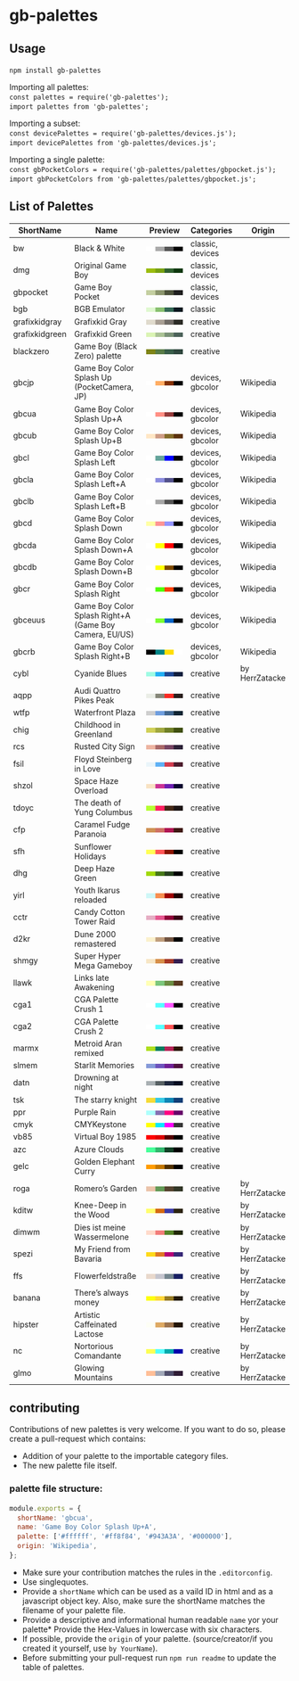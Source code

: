 # gb-palettes

## Usage
`npm install gb-palettes`

Importing all palettes:  
`const palettes = require('gb-palettes');`  
`import palettes from 'gb-palettes';`  

Importing a subset:  
`const devicePalettes = require('gb-palettes/devices.js');`  
`import devicePalettes from 'gb-palettes/devices.js';`  

Importing a single palette:  
`const gbPocketColors = require('gb-palettes/palettes/gbpocket.js');`  
`import gbPocketColors from 'gb-palettes/palettes/gbpocket.js';`  

## List of Palettes
<!-- LIST_START -->
| ShortName | Name | Preview | Categories | Origin |
|---|---|---|---|---|
| bw | Black & White | ![bw](previews/bw.svg "Palette: bw") | classic, devices |  |
| dmg | Original Game Boy | ![dmg](previews/dmg.svg "Palette: dmg") | classic, devices |  |
| gbpocket | Game Boy Pocket | ![gbpocket](previews/gbpocket.svg "Palette: gbpocket") | classic, devices |  |
| bgb | BGB Emulator | ![bgb](previews/bgb.svg "Palette: bgb") | classic |  |
| grafixkidgray | Grafixkid Gray | ![grafixkidgray](previews/grafixkidgray.svg "Palette: grafixkidgray") | creative |  |
| grafixkidgreen | Grafixkid Green | ![grafixkidgreen](previews/grafixkidgreen.svg "Palette: grafixkidgreen") | creative |  |
| blackzero | Game Boy (Black Zero) palette | ![blackzero](previews/blackzero.svg "Palette: blackzero") | creative |  |
| gbcjp | Game Boy Color Splash Up (PocketCamera, JP) | ![gbcjp](previews/gbcjp.svg "Palette: gbcjp") | devices, gbcolor | Wikipedia |
| gbcua | Game Boy Color Splash Up+A | ![gbcua](previews/gbcua.svg "Palette: gbcua") | devices, gbcolor | Wikipedia |
| gbcub | Game Boy Color Splash Up+B | ![gbcub](previews/gbcub.svg "Palette: gbcub") | devices, gbcolor | Wikipedia |
| gbcl | Game Boy Color Splash Left | ![gbcl](previews/gbcl.svg "Palette: gbcl") | devices, gbcolor | Wikipedia |
| gbcla | Game Boy Color Splash Left+A | ![gbcla](previews/gbcla.svg "Palette: gbcla") | devices, gbcolor | Wikipedia |
| gbclb | Game Boy Color Splash Left+B | ![gbclb](previews/gbclb.svg "Palette: gbclb") | devices, gbcolor | Wikipedia |
| gbcd | Game Boy Color Splash Down | ![gbcd](previews/gbcd.svg "Palette: gbcd") | devices, gbcolor | Wikipedia |
| gbcda | Game Boy Color Splash Down+A | ![gbcda](previews/gbcda.svg "Palette: gbcda") | devices, gbcolor | Wikipedia |
| gbcdb | Game Boy Color Splash Down+B | ![gbcdb](previews/gbcdb.svg "Palette: gbcdb") | devices, gbcolor | Wikipedia |
| gbcr | Game Boy Color Splash Right | ![gbcr](previews/gbcr.svg "Palette: gbcr") | devices, gbcolor | Wikipedia |
| gbceuus | Game Boy Color Splash Right+A (Game Boy Camera, EU/US) | ![gbceuus](previews/gbceuus.svg "Palette: gbceuus") | devices, gbcolor | Wikipedia |
| gbcrb | Game Boy Color Splash Right+B | ![gbcrb](previews/gbcrb.svg "Palette: gbcrb") | devices, gbcolor | Wikipedia |
| cybl | Cyanide Blues | ![cybl](previews/cybl.svg "Palette: cybl") | creative | by HerrZatacke |
| aqpp | Audi Quattro Pikes Peak | ![aqpp](previews/aqpp.svg "Palette: aqpp") | creative |  |
| wtfp | Waterfront Plaza | ![wtfp](previews/wtfp.svg "Palette: wtfp") | creative |  |
| chig | Childhood in Greenland | ![chig](previews/chig.svg "Palette: chig") | creative |  |
| rcs | Rusted City Sign | ![rcs](previews/rcs.svg "Palette: rcs") | creative |  |
| fsil | Floyd Steinberg in Love | ![fsil](previews/fsil.svg "Palette: fsil") | creative |  |
| shzol | Space Haze Overload | ![shzol](previews/shzol.svg "Palette: shzol") | creative |  |
| tdoyc | The death of Yung Columbus | ![tdoyc](previews/tdoyc.svg "Palette: tdoyc") | creative |  |
| cfp | Caramel Fudge Paranoia | ![cfp](previews/cfp.svg "Palette: cfp") | creative |  |
| sfh | Sunflower Holidays | ![sfh](previews/sfh.svg "Palette: sfh") | creative |  |
| dhg | Deep Haze Green | ![dhg](previews/dhg.svg "Palette: dhg") | creative |  |
| yirl | Youth Ikarus reloaded | ![yirl](previews/yirl.svg "Palette: yirl") | creative |  |
| cctr | Candy Cotton Tower Raid | ![cctr](previews/cctr.svg "Palette: cctr") | creative |  |
| d2kr | Dune 2000 remastered | ![d2kr](previews/d2kr.svg "Palette: d2kr") | creative |  |
| shmgy | Super Hyper Mega Gameboy | ![shmgy](previews/shmgy.svg "Palette: shmgy") | creative |  |
| llawk | Links late Awakening | ![llawk](previews/llawk.svg "Palette: llawk") | creative |  |
| cga1 | CGA Palette Crush 1 | ![cga1](previews/cga1.svg "Palette: cga1") | creative |  |
| cga2 | CGA Palette Crush 2 | ![cga2](previews/cga2.svg "Palette: cga2") | creative |  |
| marmx | Metroid Aran remixed | ![marmx](previews/marmx.svg "Palette: marmx") | creative |  |
| slmem | Starlit Memories | ![slmem](previews/slmem.svg "Palette: slmem") | creative |  |
| datn | Drowning at night | ![datn](previews/datn.svg "Palette: datn") | creative |  |
| tsk | The starry knight | ![tsk](previews/tsk.svg "Palette: tsk") | creative |  |
| ppr | Purple Rain | ![ppr](previews/ppr.svg "Palette: ppr") | creative |  |
| cmyk | CMYKeystone | ![cmyk](previews/cmyk.svg "Palette: cmyk") | creative |  |
| vb85 | Virtual Boy 1985 | ![vb85](previews/vb85.svg "Palette: vb85") | creative |  |
| azc | Azure Clouds | ![azc](previews/azc.svg "Palette: azc") | creative |  |
| gelc | Golden Elephant Curry | ![gelc](previews/gelc.svg "Palette: gelc") | creative |  |
| roga | Romero’s Garden | ![roga](previews/roga.svg "Palette: roga") | creative | by HerrZatacke |
| kditw | Knee-Deep in the Wood | ![kditw](previews/kditw.svg "Palette: kditw") | creative | by HerrZatacke |
| dimwm | Dies ist meine Wassermelone | ![dimwm](previews/dimwm.svg "Palette: dimwm") | creative | by HerrZatacke |
| spezi | My Friend from Bavaria | ![spezi](previews/spezi.svg "Palette: spezi") | creative | by HerrZatacke |
| ffs | Flowerfeldstraße | ![ffs](previews/ffs.svg "Palette: ffs") | creative | by HerrZatacke |
| banana | There’s always money | ![banana](previews/banana.svg "Palette: banana") | creative | by HerrZatacke |
| hipster | Artistic Caffeinated Lactose | ![hipster](previews/hipster.svg "Palette: hipster") | creative | by HerrZatacke |
| nc | Nortorious Comandante | ![nc](previews/nc.svg "Palette: nc") | creative | by HerrZatacke |
| glmo | Glowing Mountains | ![glmo](previews/glmo.svg "Palette: glmo") | creative | by HerrZatacke |
<!-- LIST_END -->

## contributing
Contributions of new palettes is very welcome. If you want to do so, please create a pull-request which contains:
* Addition of your palette to the importable category files.
* The new palette file itself.

### palette file structure:
``` javascript
module.exports = {
  shortName: 'gbcua',
  name: 'Game Boy Color Splash Up+A',
  palette: ['#ffffff', '#ff8f84', '#943A3A', '#000000'],
  origin: 'Wikipedia',
};
```
* Make sure your contribution matches the rules in the `.editorconfig`.
* Use singlequotes.
* Provide a `shortName` which can be used as a vaild ID in html and as a javascript object key. Also, make sure the shortName matches the filename of your palette file.
* Provide a descriptive and informational human readable `name` yor your palette* Provide the Hex-Values in lowercase with six characters.
* If possible, provide the `origin` of your palette. (source/creator/if you created it yourself, use `by YourName`).
* Before submitting your pull-request run `npm run readme` to update the table of palettes.
